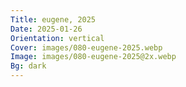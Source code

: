 ```yaml
---
Title: eugene, 2025
Date: 2025-01-26
Orientation: vertical
Cover: images/080-eugene-2025.webp
Image: images/080-eugene-2025@2x.webp
Bg: dark
---
```

